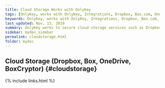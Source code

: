 ```yaml
---
title: Cloud Storage Works with OnlyKey
tags: [OnlyKey, works with OnlyKey, Integrations, Dropbox, Box.com, OneDrive, BoxCryptor]
keywords: OnlyKey, works with OnlyKey, Integrations, Dropbox, Box.com, OneDrive, BoxCryptor
last_updated: Nov, 13, 2019
summary: OnlyKey works to secure cloud storage services such as Dropbox, Box.com, OneDrive, and BoxCryptor
sidebar: mydoc_sidebar
permalink: cloudstorage.html
folder: mydoc
---
```


## Cloud Storage (Dropbox, Box, OneDrive, BoxCryptor) {#cloudstorage}

{% include links.html %}
